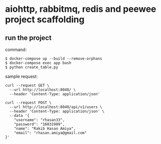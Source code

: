 # aiohttp, rabbitmq, redis and peewee project scaffolding

## run the project
command: 
```shell script
$ docker-compose up --build --remove-orphans
$ docker-compose exec app bash
$ python create_table.py
```

sample request:

```shell script
curl --request GET \
  --url http://localhost:8040/ \
  --header 'Content-Type: application/json'
```

```shell script
curl --request POST \
  --url http://localhost:8040/api/v1/users \
  --header 'Content-Type: application/json' \
  --data '{
	"username": "rhasan33",
	"password": "16031989",
	"name": "Rakib Hasan Amiya",
	"email": "rhasan.amiya@gmail.com"
}'
```

